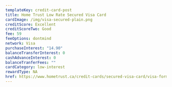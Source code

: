 ```yaml
---
templateKey: credit-card-post
title: Home Trust Low Rate Secured Visa Card
cardImage: /img/visa-secured-plain.png
creditScore: Excellent
creditScoreTwo: Good
fee: 59
feeOptions: dontmind
network: Visa
purchaseInterest: "14.90"
balanceTransferInterest: 0
cashAdvanceInterest: 0
balanceTranferFees: ""
cardCategory: low-interest
rewardType: NA
href: https://www.hometrust.ca/credit-cards/secured-visa-card/visa-form/?product=lowrate&referrer=2241355
---
```

